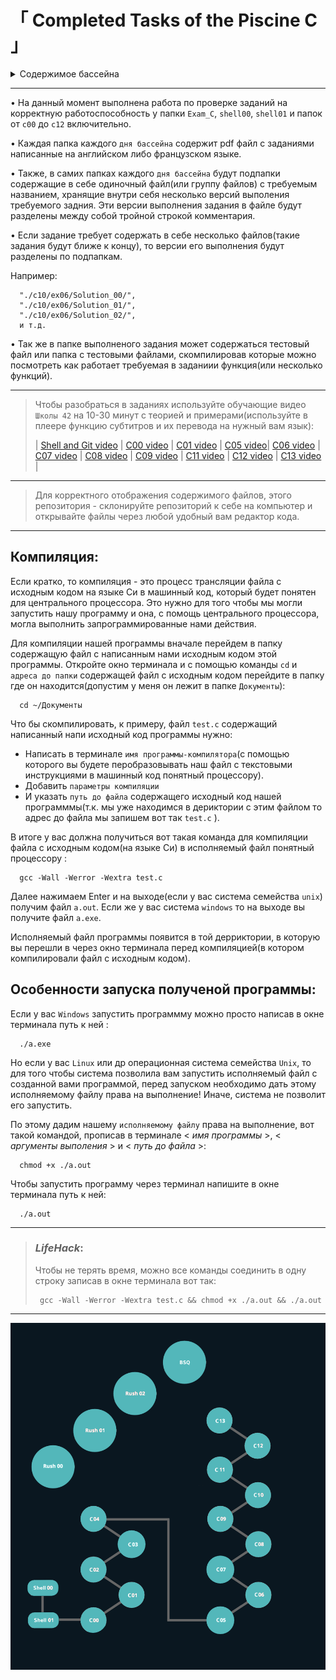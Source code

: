 # 「 Completed Tasks of the Piscine C 」


<details>
<summary> Содержимое бассейна </summary>

- Shell00 - Командная строка Unix 
- Shell01 - Командная строка Unix
- C00 - Первый день по языку C 
    * ex00 = ft_putchar.c  
    * ex01 = ft_print_alphabet.c  
    * ex02 = ft_print_reverse_alphabet.c  
    * ex03 = ft_print_numbers.c  
    * ex04 = ft_is_negative.c  
    * ex05 = ft_print_comb.c  
    * ex06 = ft_print_comb2.c  
    * ex07 = ft_putnbr.c   
    * ex08 = ft_print_combn.c
- C01 - Второй день по языку C 
    * ex00 = ft_ft.c  
    * ex01 = ft_ultimate_ft.c  
    * ex02 = ft_swap.c  
    * ex03 = ft_div_mod.c  
    * ex04 = ft_ultimate_div_mod.c  
    * ex05 = ft_putstr.c  
    * ex06 = ft_strlen.c  
    * ex07 = ft_rev_int_tab.c  
    * ex08 = ft_sort_int_tab.c  
- C02 - Третий день по языку C  
    * ex00 = ft_strcpy.c  
    * ex01 = ft_strncpy.c  
    * ex02 = ft_str_is_alpha.c  
    * ex03 = ft_str_is_numeric.c  
    * ex04 = ft_str_is_lowercase.c  
    * ex05 = ft_str_is_uppercase.c  
    * ex06 = ft_str_is_printable.c  
    * ex07 = ft_strupcase.c  
    * ex08 = ft_strlowcase.c  
    * ex09 = ft_strcapitalize.c  
    * ex10 = ft_strlcpy.c  
    * ex11 = ft_putstr_non_printable.c  
    * ex12 = ft_print_memory.c   
- C03 - Четвертый день по языку C
    * ex00 = ft_strcmp.c  
    * ex01 = ft_strncmp.c
    * ex02 = ft_strcat.c  
    * ex03 = ft_strncat.c  
    * ex04 = ft_strstr.c  
    * ex05 = ft_strlcat.c  
- C04 - Пятый день по языку C
    * ex00 = ft_strlen.c  
    * ex01 = ft_putstr.c  
    * ex02 = ft_putnbr.c  
    * ex03 = ft_atoi.c  
    * ex04 = ft_putnbr_base.c  
    * ex05 = ft_atoi_base.c  
- C05 - Шестой день по языку C 
    * ex00 = ft_iterative_factorial.c  
    * ex01 = ft_recursive_factorial.c  
    * ex02 = ft_iterative_power.c  
    * ex03 = ft_recursive_power.c  
    * ex04 = ft_fibonacci.c  
    * ex05 = ft_sqrt.c  
    * ex06 = ft_is_prime.c  
    * ex07 = ft_find_next_prime.c  
    * ex08 = ft_ten_queens_puzzle.c  
- C06 - Седьмой день по языку C 
    * ex00 = ft_print_program_name.c  
    * ex01 = ft_print_params.c  
    * ex02 = ft_rev_params.c  
    * ex03 = ft_sort_params.c  
- C07 - Восьмой день по языку C 
    * ex00 = ft_strdup.c  
    * ex01 = ft_range.c  
    * ex02 = ft_ultimate_range.c  
    * ex03 = ft_strjoin.c  
    * ex04 = ft_convert_base.c  
    * ex05 = ft_split.c  
- C08 - Девятый день по языку C 
    * ex00 = ft.h  
    * ex01 = ft_boolean.h  
    * ex02 = ft_abs.h  
    * ex03 = ft_poin.h  
    * ex04 = ft_strs_to_tab.h | ft_strs_to_tab.c  
    * ex05 = ft_show_tab.h | ft_show_tab.c  
- C09 - Десятый день по языку C
    * ex00 = libft_creator.sh | ft_putchar.c | ft_swap.c | ft_putstr.c | ft_strlen.c | ft_strcmp.c
    * ex01 = Makefile
    * ex02 = ft_split.c
- C10 - Одинадцатый день по языку C
    * ex00 = ft_display_file
    * ex01 = ft_cat
    * ex02 = ft_tail
    * ex03 = ft_hexdump
- C11 - Двенадцатый день по языку C
    * ex00 = ft_foreach.c  
    * ex01 = ft_map.c  
    * ex02 = ft_any.c
    * ex03 = ft_count_if.c
    * ex04 = ft_is_sort.c  
    * ex05 = do-op
    * ex06 = ft_sort_string_tab.c
    * ex07 = ft_advanced_sort_string_tab.c
- C12 - Тринадцатый день по языку C 
    * ex00 = ft_create_elem.c | ft_list.h
    * ex01 = ft_list_push_front.c | ft_list.h
    * ex02 = ft_list_size.c | ft_list.h
    * ex03 = ft_list_last.c | ft_list.h
    * ex04 = ft_list_push_back.c | ft_list.h
    * ex05 = ft_list_push_strs.c | ft_list.h
    * ex06 = ft_list_clear.c | ft_list.h
    * ex07 = ft_list_at.c | ft_list.h
    * ex08 = ft_list_reverse.c
    * ex09 = ft_list_foreach.c | ft_list.h
    * ex10 = ft_list_foreach_if.c | ft_list.h
    * ex11 = ft_list_find.c | ft_list.h
    * ex12 = ft_list_remove_if.c | ft_list.h
    * ex13 = ft_list_merge.c | ft_list.h
    * ex14 = ft_list_sort.c | ft_list.h
    * ex15 = ft_list_reverse_fun.c | ft_list.h
    * ex16 = ft_sorted_list_insert.c | ft_list.h
    * ex17 = ft_sorted_list_merge.c | ft_list.h
- C13 - Четырнадцатый день по языку C
    * ex00 = btree_create_node.c | ft_btree.h
    * ex01 = btree_apply_prefix.c | ft_btree.h 
    * ex02 = btree_apply_infix.c | ft_btree.h
    * ex03 = btree_apply_suffix.c | ft_btree.h
    * ex04 = btree_insert_data.c | ft_btree.h
    * ex05 = btree_search_item.c | ft_btree.h
    * ex06 = btree_level_count.c | ft_btree.h
    * ex07 = btree_apply_by_level.c | ft_btree.h
 • Этот репозиторий содержит множество версий выполненных и закомментированных задач на каждый день самого первого бассейна по Си. 

  
#### Совместная групповая работа
  
- Rush00 - Написать программу отображения индивидуальных сеток с различными размерами.
- Rush01 - Написать программу решающую логическую головоломку `Небоскребы`, также известную как `Башни`(skyscapers).
- Rush02
- BSQ - Написать программу, которая находит самый большой квадрат на данной карте и отображает его.

</details>

------------------------------------------------------------------------------------

 • На данный момент выполнена работа по проверке заданий на корректную работоспособность у папки `Exam_C`, `shell00`, `shell01` и папок от `с00` до `с12` включительно.


 • Каждая папка каждого `дня бассейна` содержит pdf файл с заданиями написанные на английском либо французском языке. 


 • Также, в самих папках каждого `дня бассейна` будут подпапки содержащие в себе одиночный файл(или группу файлов) с требуемым названием, хранящие внутри себя несколько версий выполения требуемого задния. Эти версии выполнения задания в файле будут разделены между собой тройной строкой комментария. 


 • Если задание требует содержать в себе несколько файлов(такие задания будут ближе к концу), то версии его выполнения будут разделены по подпапкам.
 
 Например: 
 
      "./с10/ex06/Solution_00/",
      "./с10/ex06/Solution_01/",
      "./с10/ex06/Solution_02/",
      и т.д.


 • Так же в папке выполненого задания может содержаться тестовый файл или папка с тестовыми файлами, скомпилировав которые можно посмотреть как работает требуемая в заданиии функция(или несколько функций).

------------------------------------------------------------------------------------

>  Чтобы разобраться в заданиях используйте обучающие видео `Школы 42` на 10-30 минут с теорией и примерами(используйте в плеере функцию субтитров и их перевода на нужный вам язык):
>
> | [Shell and Git video](https://www.youtube.com/playlist?list=PLVQYiy6xNUxxhvwi0PGmXb5isUdVwmsg8) | [C00 video](https://www.youtube.com/playlist?list=PLVQYiy6xNUxz5wbzZn4tfUhF4djgzscB-) | [C01 video](https://www.youtube.com/playlist?list=PLVQYiy6xNUxytsXWxZx6odBJMbRktIHTs) | [C05 video](https://www.youtube.com/playlist?list=PLVQYiy6xNUxxZbeH9b0VC-nC6QsJRw5Ah)| [C06 video](https://www.youtube.com/playlist?list=PLVQYiy6xNUxxDlCkkCX262SI90TsllYUW) | [C07 video](https://www.youtube.com/playlist?list=PLVQYiy6xNUxzNYF00nlmx624twFlamqLt) | [C08 video](https://www.youtube.com/playlist?list=PLVQYiy6xNUxxMI_GiGGb2hxMcd3IwNYRy) | [C09 video](https://www.youtube.com/playlist?list=PLVQYiy6xNUxw6n6q_i8wek6U7t7CeAXhU) | [C11 video](https://www.youtube.com/playlist?list=PLVQYiy6xNUxx8sKygTdqtOPytqN7sb0Vz) | [C12 video](https://www.youtube.com/playlist?list=PLVQYiy6xNUxwmUOmyYSaI6gD1UyfF9MSj) | [C13 video](https://www.youtube.com/playlist?list=PLVQYiy6xNUxzusAgMiybYwkLvuMFbVat9) |

------------------------------------------------------------------------------------

>  Для корректного отображения содержимого файлов, этого репозитория - склонируйте репозиторий к себе на компьютер и открывайте файлы через любой удобный вам редактор кода.

------------------------------------------------------------------------------------

## Компиляция:

Если кратко, то компиляция - это процесс трансляции файла с исходным кодом на языке Си в машинный код, который будет понятен для центрального процессора. Это нужно для того чтобы мы могли запустить нашу программу и она, с помощь центрального процессора, могла выполнить запрограммированные нами действия.

Для компиляции нашей программы вначале перейдем в папку содержащую файл с написанным нами исходным кодом этой программы. Откройте окно терминала и с помощью команды `cd` и `адреса до папки` содержащей файл с исходным кодом перейдите в папку где он находится(допустим у меня он лежит в папке `Документы`): 

      cd ~/Документы


Что бы скомпилировать, к примеру, файл `test.c` содержащий написанный напи исходный код программы нужно:
 * Написать в терминале `имя программы-компилятора`(с помощью которого вы будете перобразовывать наш файл с текстовыми инструкциями в машинный код понятный процессору).
 * Добавить `параметры компиляции` 
 * И указать `путь до файла` содержащего исходный код нашей программмы(т.к. мы уже находимся в дериктории с этим файлом то адрес до файла мы запишем вот так `test.c` ). 


В итоге у вас должна получиться вот такая команда для компиляции файла с исходным кодом(на языке Cи) в исполняемый файл понятный процессору : 

      gcc -Wall -Werror -Wextra test.c 


Далее нажимаем Enter и на выходе(если у вас система семейства `unix`) получим файл `a.out`. Если же у вас система `windows` то на выходе вы получите файл `a.exe`. 

Исполняемый файл программы появится в той дерриктории, в которую вы перешли в через окно терминала перед компиляцией(в котором компилировали файл с исходным кодом).



## Особенности запуска полученой программы:

Если у вас `Windows` запустить программму можно просто написав в окне терминала путь к ней :

      ./a.exe

Но если у вас `Linux` или др операционная система семейства `Unix`, то для того чтобы система позволила вам запустить исполняемый файл с созданной вами программой, перед запуском необходимо дать этому исполняемому файлу права на выполнение! Иначе, система не позволит его запустить. 

По этому дадим нашему `исполняемому файлу` права на выполнение, вот такой командой, прописав в терминале < *имя программы* >, < *аргументы выполения* > и < *путь до файла* >: 

      chmod +x ./a.out

 Чтобы запустить программу через терминал напишите в окне терминала путь к ней: 

      ./a.out


---
> ### *LifeHack*:
> 
> Чтобы не терять время, можно все команды соединить в одну строку записав в окне терминала вот так:
> 
>      gcc -Wall -Werror -Wextra test.c && chmod +x ./a.out && ./a.out
---

<p align=center ><img src='./map_of_the_Piscine_C.png'></p>


